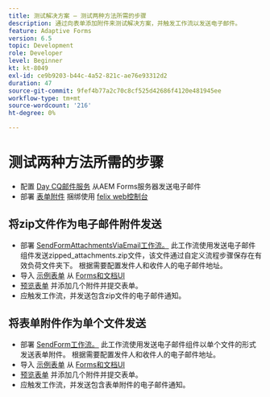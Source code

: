 ```yaml
---
title: 测试解决方案 — 测试两种方法所需的步骤
description: 通过向表单添加附件来测试解决方案，并触发工作流以发送电子邮件。
feature: Adaptive Forms
version: 6.5
topic: Development
role: Developer
level: Beginner
kt: kt-8049
exl-id: ce9b9203-b44c-4a52-821c-ae76e93312d2
duration: 47
source-git-commit: 9fef4b77a2c70c8cf525d42686f4120e481945ee
workflow-type: tm+mt
source-wordcount: '216'
ht-degree: 0%

---
```


# 测试两种方法所需的步骤

* 配置 [Day CQ邮件服务](https://experienceleague.adobe.com/docs/experience-manager-65/administering/operations/notification.html?lang=en#configuring-the-mail-service) 从AEM Forms服务器发送电子邮件
* 部署 [表单附件](assets/formattachments.formattachments.core-1.0-SNAPSHOT.jar) 捆绑使用 [felix web控制台](http://localhost:4502/system/console/bundles)

## 将zip文件作为电子邮件附件发送



* 部署 [SendFormAttachmentsViaEmail工作流。](assets/zipped-form-attachments-model.zip) 此工作流使用发送电子邮件组件发送zipped_attachments.zip文件，该文件通过自定义流程步骤保存在有效负荷文件夹下。 根据需要配置发件人和收件人的电子邮件地址。
* 导入 [示例表单](assets/zip-form-attachments-form.zip) 从 [Forms和文档UI](http://localhost:4502/aem/forms.html/content/dam/formsanddocuments)
* [预览表单](http://localhost:4502/content/dam/formsanddocuments/zippformattachments/jcr:content?wcmmode=disabled) 并添加几个附件并提交表单。
* 应触发工作流，并发送包含zip文件的电子邮件通知。

## 将表单附件作为单个文件发送

* 部署 [SendForm工作流。](assets/send-form-attachments-model.zip) 此工作流使用发送电子邮件组件以单个文件的形式发送表单附件。 根据需要配置发件人和收件人的电子邮件地址。
* 导入 [示例表单](assets/send-list-attachments-form.zip) 从 [Forms和文档UI](http://localhost:4502/aem/forms.html/content/dam/formsanddocuments)
* [预览表单](http://localhost:4502/content/dam/formsanddocuments/sendlistofattachments/jcr:content?wcmmode=disabled) 并添加几个附件并提交表单。
* 应触发工作流，并发送包含表单附件的电子邮件通知。
